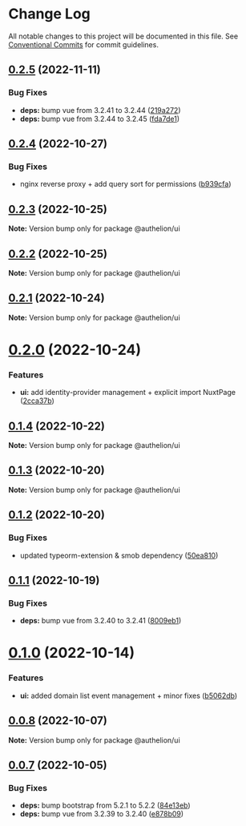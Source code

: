 # Change Log

All notable changes to this project will be documented in this file.
See [Conventional Commits](https://conventionalcommits.org) for commit guidelines.

## [0.2.5](https://github.com/tada5hi/authelion/compare/@authelion/ui@0.2.4...@authelion/ui@0.2.5) (2022-11-11)


### Bug Fixes

* **deps:** bump vue from 3.2.41 to 3.2.44 ([219a272](https://github.com/tada5hi/authelion/commit/219a27243bbe0a1b31bbcb3a1f7204c8557669c6))
* **deps:** bump vue from 3.2.44 to 3.2.45 ([fda7de1](https://github.com/tada5hi/authelion/commit/fda7de10263b8df071ff9b79081ccebc11d98ce9))





## [0.2.4](https://github.com/tada5hi/authelion/compare/@authelion/ui@0.2.3...@authelion/ui@0.2.4) (2022-10-27)


### Bug Fixes

* nginx reverse proxy + add query sort for permissions ([b939cfa](https://github.com/tada5hi/authelion/commit/b939cfa1f94fb38450c0fa388688c71bf4a4d795))





## [0.2.3](https://github.com/tada5hi/authelion/compare/@authelion/ui@0.2.2...@authelion/ui@0.2.3) (2022-10-25)

**Note:** Version bump only for package @authelion/ui





## [0.2.2](https://github.com/tada5hi/authelion/compare/@authelion/ui@0.2.1...@authelion/ui@0.2.2) (2022-10-25)

**Note:** Version bump only for package @authelion/ui





## [0.2.1](https://github.com/tada5hi/authelion/compare/@authelion/ui@0.2.0...@authelion/ui@0.2.1) (2022-10-24)

**Note:** Version bump only for package @authelion/ui





# [0.2.0](https://github.com/tada5hi/authelion/compare/@authelion/ui@0.1.4...@authelion/ui@0.2.0) (2022-10-24)


### Features

* **ui:** add identity-provider management + explicit import NuxtPage ([2cca37b](https://github.com/tada5hi/authelion/commit/2cca37b666cbece3c2b212a9787d5f3f49866144))





## [0.1.4](https://github.com/tada5hi/authelion/compare/@authelion/ui@0.1.3...@authelion/ui@0.1.4) (2022-10-22)

**Note:** Version bump only for package @authelion/ui





## [0.1.3](https://github.com/tada5hi/authelion/compare/@authelion/ui@0.1.2...@authelion/ui@0.1.3) (2022-10-20)

**Note:** Version bump only for package @authelion/ui





## [0.1.2](https://github.com/tada5hi/authelion/compare/@authelion/ui@0.1.1...@authelion/ui@0.1.2) (2022-10-20)


### Bug Fixes

* updated typeorm-extension & smob dependency ([50ea810](https://github.com/tada5hi/authelion/commit/50ea810b4ffae39291ec29317e6f7da371dc875d))





## [0.1.1](https://github.com/tada5hi/authelion/compare/@authelion/ui@0.1.0...@authelion/ui@0.1.1) (2022-10-19)


### Bug Fixes

* **deps:** bump vue from 3.2.40 to 3.2.41 ([8009eb1](https://github.com/tada5hi/authelion/commit/8009eb103df2f96bbd222c1640ff113d78abb02e))





# [0.1.0](https://github.com/tada5hi/authelion/compare/@authelion/ui@0.0.8...@authelion/ui@0.1.0) (2022-10-14)


### Features

* **ui:** added domain list event management + minor fixes ([b5062db](https://github.com/tada5hi/authelion/commit/b5062dbe940c9cf7f29713864a7ddb5b08cfddf5))





## [0.0.8](https://github.com/tada5hi/authelion/compare/@authelion/ui@0.0.7...@authelion/ui@0.0.8) (2022-10-07)

**Note:** Version bump only for package @authelion/ui





## [0.0.7](https://github.com/tada5hi/authelion/compare/@authelion/ui@0.0.6...@authelion/ui@0.0.7) (2022-10-05)


### Bug Fixes

* **deps:** bump bootstrap from 5.2.1 to 5.2.2 ([84e13eb](https://github.com/tada5hi/authelion/commit/84e13ebc5a3e302efce9d350f001b30389349379))
* **deps:** bump vue from 3.2.39 to 3.2.40 ([e878b09](https://github.com/tada5hi/authelion/commit/e878b09808b7bda6abef052c5b9b67ecb687b14e))
